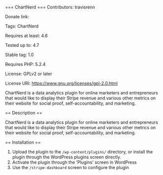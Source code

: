 === ChartNerd ===
Contributors: travisrenn

Donate link:

Tags: ChartNerd

Requires at least: 4.6

Tested up to: 4.7

Stable tag: 1.0

Requires PHP: 5.2.4

License: GPLv2 or later

License URI: https://www.gnu.org/licenses/gpl-2.0.html


ChartNerd is a data analytics plugin for online marketers and entrepreneurs that would like to display their Stripe revenue and various other metrics on their website for social proof, self-accountability, and marketing.


== Description ==


ChartNerd is a data analytics plugin for online marketers and entrepreneurs that would like to display their Stripe revenue and various other metrics on their website for social proof, self-accountability, and marketing.



== Installation ==


1. Upload the plugin to the `/wp-content/plugins/` directory, or install the plugin through the WordPress plugins screen directly.
1. Activate the plugin through the 'Plugins' screen in WordPress
1. Use the `/stripe-dashboard` screen to configure the plugin

